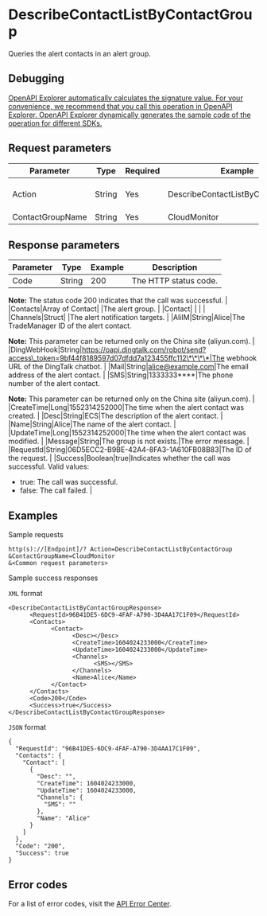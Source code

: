 # DescribeContactListByContactGroup

Queries the alert contacts in an alert group.

## Debugging

[OpenAPI Explorer automatically calculates the signature value. For your convenience, we recommend that you call this operation in OpenAPI Explorer. OpenAPI Explorer dynamically generates the sample code of the operation for different SDKs.](https://api.aliyun.com/#product=Cms&api=DescribeContactListByContactGroup&type=RPC&version=2019-01-01)

## Request parameters

|Parameter|Type|Required|Example|Description|
|---------|----|--------|-------|-----------|
|Action|String|Yes|DescribeContactListByContactGroup|The operation that you want to perform. Set the value to DescribeContactListByContactGroup. |
|ContactGroupName|String|Yes|CloudMonitor|The name of the alert group. |

## Response parameters

|Parameter|Type|Example|Description|
|---------|----|-------|-----------|
|Code|String|200|The HTTP status code.

 **Note:** The status code 200 indicates that the call was successful. |
|Contacts|Array of Contact| |The alert group. |
|Contact| | | |
|Channels|Struct| |The alert notification targets. |
|AliIM|String|Alice|The TradeManager ID of the alert contact.

 **Note:** This parameter can be returned only on the China site \(aliyun.com\). |
|DingWebHook|String|https://oapi.dingtalk.com/robot/send?access\_token=9bf44f8189597d07dfdd7a123455ffc112\*\*\*\*|The webhook URL of the DingTalk chatbot. |
|Mail|String|alice@example.com|The email address of the alert contact. |
|SMS|String|1333333\*\*\*\*|The phone number of the alert contact.

 **Note:** This parameter can be returned only on the China site \(aliyun.com\). |
|CreateTime|Long|1552314252000|The time when the alert contact was created. |
|Desc|String|ECS|The description of the alert contact. |
|Name|String|Alice|The name of the alert contact. |
|UpdateTime|Long|1552314252000|The time when the alert contact was modified. |
|Message|String|The group is not exists.|The error message. |
|RequestId|String|06D5ECC2-B9BE-42A4-8FA3-1A610FB08B83|The ID of the request. |
|Success|Boolean|true|Indicates whether the call was successful. Valid values:

 -   true: The call was successful.
-   false: The call failed. |

## Examples

Sample requests

```
http(s)://[Endpoint]/? Action=DescribeContactListByContactGroup
&ContactGroupName=CloudMonitor
&<Common request parameters>
```

Sample success responses

`XML` format

```
<DescribeContactListByContactGroupResponse>
	  <RequestId>96B41DE5-6DC9-4FAF-A790-3D4AA17C1F09</RequestId>
	  <Contacts>
		    <Contact>
			      <Desc></Desc>
			      <CreateTime>1604024233000</CreateTime>
			      <UpdateTime>1604024233000</UpdateTime>
			      <Channels>
				        <SMS></SMS>
			      </Channels>
			      <Name>Alice</Name>
		    </Contact>
	  </Contacts>
	  <Code>200</Code>
	  <Success>true</Success>
</DescribeContactListByContactGroupResponse>
```

`JSON` format

```
{
  "RequestId": "96B41DE5-6DC9-4FAF-A790-3D4AA17C1F09",
  "Contacts": {
    "Contact": [
      {
        "Desc": "",
        "CreateTime": 1604024233000,
        "UpdateTime": 1604024233000,
        "Channels": {
          "SMS": ""
        },
        "Name": "Alice"
      }
    ]
  },
  "Code": "200",
  "Success": true
}
```

## Error codes

For a list of error codes, visit the [API Error Center](https://error-center.alibabacloud.com/status/product/Cms).

